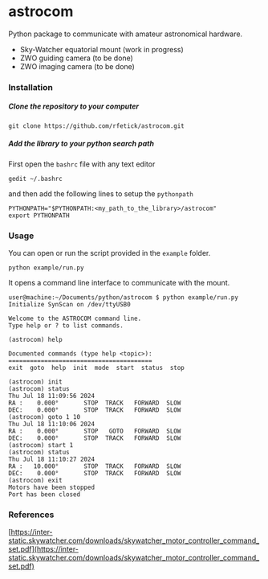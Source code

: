 # astrocom
Python package to communicate with amateur astronomical hardware.

* Sky-Watcher equatorial mount (work in progress)
* ZWO guiding camera (to be done)
* ZWO imaging camera (to be done)

### Installation

##### Clone the repository to your computer

```
git clone https://github.com/rfetick/astrocom.git
```

##### Add the library to your python search path

First open the `bashrc` file with any text editor
```
gedit ~/.bashrc
```
and then add the following lines to setup the `pythonpath`
```
PYTHONPATH="$PYTHONPATH:<my_path_to_the_library>/astrocom"
export PYTHONPATH
```

### Usage

You can open or run the script provided in the `example` folder.
```
python example/run.py
```
It opens a command line interface to communicate with the mount.
```
user@machine:~/Documents/python/astrocom $ python example/run.py 
Initialize SynScan on /dev/ttyUSB0

Welcome to the ASTROCOM command line.
Type help or ? to list commands.

(astrocom) help

Documented commands (type help <topic>):
========================================
exit  goto  help  init  mode  start  status  stop

(astrocom) init
(astrocom) status
Thu Jul 18 11:09:56 2024
RA :    0.000°       STOP  TRACK   FORWARD  SLOW
DEC:    0.000°       STOP  TRACK   FORWARD  SLOW
(astrocom) goto 1 10
Thu Jul 18 11:10:06 2024
RA :    0.000°       STOP   GOTO   FORWARD  SLOW
DEC:    0.000°       STOP  TRACK   FORWARD  SLOW
(astrocom) start 1
(astrocom) status
Thu Jul 18 11:10:27 2024
RA :   10.000°       STOP  TRACK   FORWARD  SLOW
DEC:    0.000°       STOP  TRACK   FORWARD  SLOW
(astrocom) exit
Motors have been stopped
Port has been closed
```

### References

[https://inter-static.skywatcher.com/downloads/skywatcher_motor_controller_command_set.pdf](https://inter-static.skywatcher.com/downloads/skywatcher_motor_controller_command_set.pdf)


